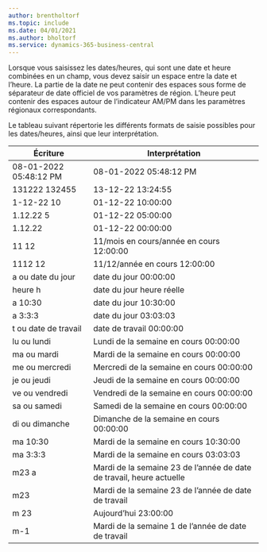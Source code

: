 ```yaml
---
author: brentholtorf
ms.topic: include
ms.date: 04/01/2021
ms.author: bholtorf
ms.service: dynamics-365-business-central
---
```

Lorsque vous saisissez les dates/heures, qui sont une date et heure combinées en un champ, vous devez saisir un espace entre la date et l’heure. La partie de la date ne peut contenir des espaces sous forme de séparateur de date officiel de vos paramètres de région. L’heure peut contenir des espaces autour de l’indicateur AM/PM dans les paramètres régionaux correspondants.

<!--It is also possible to enter only a date in a datetime field, but it is not possible to enter only a time.-->

Le tableau suivant répertorie les différents formats de saisie possibles pour les dates/heures, ainsi que leur interprétation.  

|Écriture|Interprétation|
|---------------|------------------------|
|08-01-2022 05:48:12 PM|08\-01\-2022 05:48:12 PM|
|131222 132455|13-12-22 13:24:55|
|1-12-22 10|01-12-22 10:00:00|
|1.12.22 5|01-12-22 05:00:00|
|1.12.22|01-12-22 00:00:00|
|11 12|11/mois en cours/année en cours 12:00:00|
|1112 12|11/12/année en cours 12:00:00|
|a ou date du jour|date du jour 00:00:00|
|heure h|date du jour heure réelle|
|a 10:30|date du jour 10:30:00|
|a 3:3:3|date du jour 03:03:03|
|t ou date de travail|date de travail 00:00:00|
|lu ou lundi|Lundi de la semaine en cours 00:00:00|
|ma ou mardi|Mardi de la semaine en cours 00:00:00|
|me ou mercredi|Mercredi de la semaine en cours 00:00:00|
|je ou jeudi|Jeudi de la semaine en cours 00:00:00|
|ve ou vendredi|Vendredi de la semaine en cours 00:00:00|
|sa ou samedi|Samedi de la semaine en cours 00:00:00|
|di ou dimanche|Dimanche de la semaine en cours 00:00:00|
|ma 10:30|Mardi de la semaine en cours 10:30:00|
|ma 3:3:3|Mardi de la semaine en cours 03:03:03|
|m23 a|Mardi de la semaine 23 de l’année de date de travail, heure actuelle|
|m23|Mardi de la semaine 23 de l’année de date de travail|
|m 23|Aujourd’hui 23:00:00|
|m-1|Mardi de la semaine 1 de l’année de date de travail|


